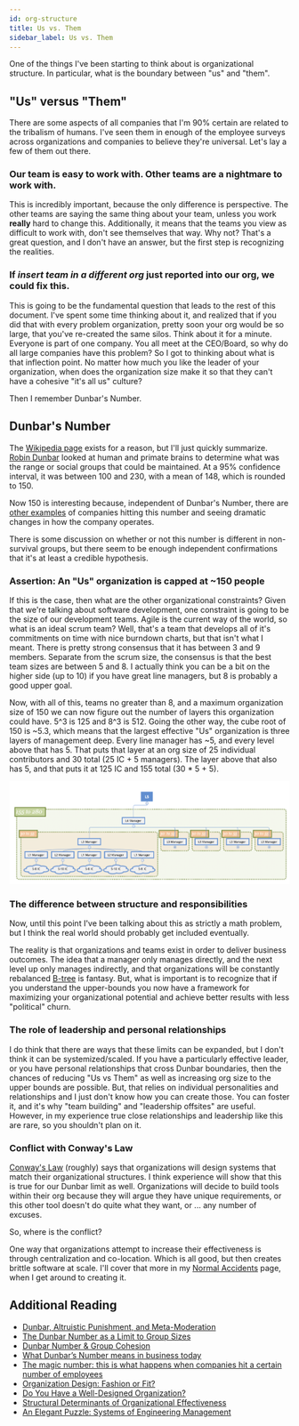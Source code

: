 ```yaml
---
id: org-structure 
title: Us vs. Them
sidebar_label: Us vs. Them
---
```


One of the things I've been starting to think about is organizational structure.  In particular, what is the boundary between "us" and "them".  

## "Us" versus "Them"

There are some aspects of all companies that I'm 90% certain are related to the tribalism of humans.  I've seen them in enough of the employee surveys across organizations and companies to believe they're universal.  Let's lay a few of them out there.

### Our team is easy to work with.  Other teams are a nightmare to work with.

This is incredibly important, because the only difference is perspective.  The other teams are saying the same thing about your team, unless you work **really** hard to change this.  Additionally, it means that the teams you view as difficult to work with, don't see themselves that way.  Why not?  That's a great question, and I don't have an answer, but the first step is recognizing the realities.  

### If *insert team in a different org* just reported into our org, we could fix this.

This is going to be the fundamental question that leads to the rest of this document.  I've spent some time thinking about it, and realized that if you did that with every problem organization, pretty soon your org would be so large, that you've re-created the same silos.  Think about it for a minute. Everyone is part of one company.  You all meet at the CEO/Board, so why do all large companies have this problem?  So I got to thinking about what is that inflection point.  No matter how much you like the leader of your organization, when does the organization size make it so that they can't have a cohesive "it's all us" culture?

Then I remember Dunbar's Number.

## Dunbar's Number

The [Wikipedia page](https://en.wikipedia.org/wiki/Dunbar%27s_number) exists for a reason, but I'll just quickly summarize.  [Robin Dunbar](https://en.wikipedia.org/wiki/Robin_Dunbar) looked at human and primate brains to determine what was the range or social groups that could be maintained.  At a 95% confidence interval, it was between 100 and 230, with a mean of 148, which is rounded to 150.

Now 150 is interesting because, independent of Dunbar's Number, there are [other examples](https://www.weforum.org/agenda/2016/12/the-weird-thing-that-happens-when-companies-get-bigger-than-150-people) of companies hitting this number and seeing dramatic changes in how the company operates. 

There is some discussion on whether or not this number is different in non-survival groups, but there seem to be enough independent confirmations that it's at least a credible hypothesis.

### Assertion: An "Us" organization is capped at ~150 people

If this is the case, then what are the other organizational constraints?  Given that we're talking about software development, one constraint is going to be the size of our development teams.  Agile is the current way of the world, so what is an ideal scrum team?  Well, that's a team that develops all of it's commitments on time with nice burndown charts, but that isn't what I meant.  There is pretty strong consensus that it has between 3 and 9 members.  Separate from the scrum size, the consensus is that the best team sizes are between 5 and 8.  I actually think you can be a bit on the higher side (up to 10) if you have great line managers, but 8 is probably a good upper goal.

Now, with all of this, teams no greater than 8, and a maximum organization size of 150 we can now figure out the number of layers this organization could have.  5^3 is 125 and 8^3 is 512.  Going the other way, the cube root of 150 is ~5.3, which means that the largest effective "Us" organization is three layers of management deep.  Every line manager has ~5, and every level above that has 5.  That puts that layer at an org size of 25 individual contributors and 30 total (25 IC + 5 managers).  The layer above that also has 5, and that puts it at 125 IC and 155 total (30 * 5 + 5).

![Idealized org chart](assets/org-chart.png)

### The difference between structure and responsibilities 

Now, until this point I've been talking about this as strictly a math problem, but I think the real world should probably get included eventually.  

The reality is that organizations and teams exist in order to deliver business outcomes.  The idea that a manager only manages directly, and the next level up only manages indirectly, and that organizations will be constantly rebalanced [B-tree](https://en.wikipedia.org/wiki/B-tree) is fantasy.  But, what is important is to recognize that if you understand the upper-bounds you now have a framework for maximizing your organizational potential and achieve better results with less "political" churn.

### The role of leadership and personal relationships

I do think that there are ways that these limits can be expanded, but I don't think it can be systemized/scaled.  If you have a particularly effective leader, or you have personal relationships that cross Dunbar boundaries, then the chances of reducing "Us vs Them" as well as increasing org size to the upper bounds are possible.  But, that relies on individual personalities and relationships and I just don't know how you can create those.  You can foster it, and it's why "team building" and "leadership offsites" are useful.  However, in my experience true close relationships and leadership like this are rare, so you shouldn't plan on it.

### Conflict with Conway's Law

[Conway's Law](https://en.wikipedia.org/wiki/Conway%27s_law) (roughly) says that organizations will design systems that match their organizational structures.  I think experience will show that this is true for our Dunbar limit as well.  Organizations will decide to build tools within their org because they will argue they have unique requirements, or this other tool doesn't do quite what they want, or ... any number of excuses.

So, where is the conflict?  

One way that organizations attempt to increase their effectiveness is through centralization and co-location.  Which is all good, but then creates brittle software at scale.  I'll cover that more in my [Normal Accidents](normal-accidents.md) page, when I get around to creating it.  

## Additional Reading

* [Dunbar, Altruistic Punishment, and Meta-Moderation](http://www.lifewithalacrity.com/2005/03/dunbar_altruist.html)
* [The Dunbar Number as a Limit to Group Sizes](http://www.lifewithalacrity.com/2004/03/the_dunbar_numb.html)
* [Dunbar Number & Group Cohesion](http://www.lifewithalacrity.com/2005/10/dunbar_group_co.html)
* [What Dunbar’s Number means in business today](https://www.wework.com/ideas/dunbars-number-means-business-today)
* [The magic number: this is what happens when companies hit a certain number of employees](https://www.weforum.org/agenda/2016/12/the-weird-thing-that-happens-when-companies-get-bigger-than-150-people)
* [Organization Design: Fashion or Fit?](https://hbr.org/1981/01/organization-design-fashion-or-fit)
* [Do You Have a Well-Designed Organization?](https://hbr.org/2002/03/do-you-have-a-well-designed-organization)
* [Structural Determinants of Organizational Effectiveness](https://ibimapublishing.com/articles/JOMS/2014/273364/)
* [An Elegant Puzzle: Systems of Engineering Management](https://www.amazon.com/Elegant-Puzzle-Systems-Engineering-Management/dp/1732265186)
